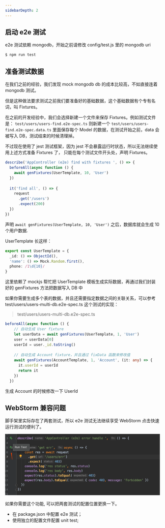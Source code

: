 ```yaml
---
sidebarDepth: 2
---
```


## 启动 e2e 测试
e2e 测试依赖 mongodb，开始之前请修改 config/test.js 里的 mongodb uri

```bash
$ npm run test
```

## 准备测试数据
在我们之前的经验，我们发现 mock mongodb db 的成本比较高，不如直接连着 mongodb 测试。

但是这种做法要求测试之前我们要准备好的基础数据，这个基础数据有个专有名词，叫 Fixtures。

在之前的开发经验中，我们会选择新建一个文件来保存 Fixtures。例如测试文件是：
`test/users/users-find.e2e-spec.ts`
则新建一个
`test/users/users-find.e2e-spec.data.ts`
里面保存每个 Model 的数据，在测试开始之前，data 会被写入 DB，测试结束的时候清理掉。

不过现在使用了 jest 测试框架，因为 jest 不会暴露运行时状态，所以无法继续使用上述方式准备 Fixtures 了，
只能在每个测试文件开头处，声明 Fixtures。

```ts
describe('AppController (e2e) find with fixtures ', () => {
  beforeAll(async function () {
    await genFixtures(UserTemplate, 10, 'User')
  })

  it('find all', () => {
    request
      .get('/users')
      .expect(200)
  })
})
```

声明 `await genFixtures(UserTemplate, 10, 'User')` 之后，数据库就会生成 10 个用户数据.

UserTemplate 长这样：
```ts
export const UserTemplate = {
  _id: () => ObjectId(),
  'name': () => Mock.Random.first(),
  phone: /1\d{10}/
}
```
这里依赖了 mockjs 帮忙把 UserTemplate 模板生成实际数据，再通过我们封装好的 genFixtures 方法把数据写入 DB 中

如果你需要生成多个表的数据，并且还需要指定数据之间的关联关系，可以参考 test/users/users-multi-db.e2e-spec.ts 这个测试的实现：

> test/users/users-multi-db.e2e-spec.ts

```ts
beforeAll(async function () {
    // 自动生成 User fixture
    let userData = await genFixtures(UserTemplate, 1, 'User')
    user = userData[0]
    userId = user._id.toString()

    // 自动生成 Account fixture，并且通过 fixData 函数来修改值
    await genFixtures(AccountTemplate, 1, 'Account', (it: any) => {
      it.userId = userId
      return it
    })
  })
```
生成 Account  的时候修改一下 UserId

## WebStorm 兼容问题
脚手架里实际存在了两套测试，所以 e2e 测试无法继续享受 WebStorm 点击快速运行测试的便利了。

![](./images/ws-run-test.png)

如果你需要这个功能, 可以把两套测试的配置位置更换一下。

- 在 package.json 中配置 e2e 测试；
- 使用独立的配置文件配置 unit test;
